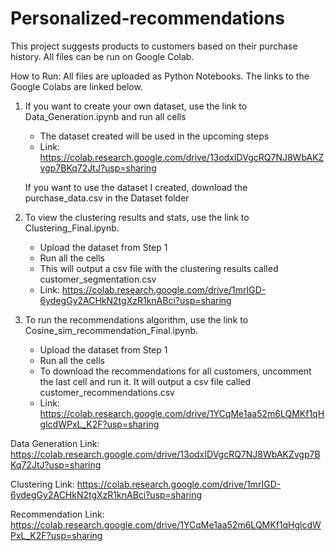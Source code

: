 # Personalized-recommendations
This project suggests products to customers based on their purchase history. All files can be run on Google Colab.

How to Run:
All files are uploaded as Python Notebooks. The links to the Google Colabs are linked below.
1. If you want to create your own dataset, use the link to Data_Generation.ipynb and run all cells
     - The dataset created will be used in the upcoming steps
     - Link: https://colab.research.google.com/drive/13odxIDVgcRQ7NJ8WbAKZvgp7BKq72JtJ?usp=sharing
  
   If you want to use the dataset I created, download the purchase_data.csv in the Dataset folder

2. To view the clustering results and stats, use the link to Clustering_Final.ipynb.
     - Upload the dataset from Step 1
     - Run all the cells
     - This will output a csv file with the clustering results called customer_segmentation.csv
     - Link: https://colab.research.google.com/drive/1mrIGD-6ydegGy2ACHkN2tgXzR1knABci?usp=sharing
  
3. To run the recommendations algorithm, use the link to Cosine_sim_recommendation_Final.ipynb.
     - Upload the dataset from Step 1
     - Run all the cells
     - To download the recommendations for all customers, uncomment the last cell and run it. It will output a csv file called customer_recommendations.csv
     - Link: https://colab.research.google.com/drive/1YCqMe1aa52m6LQMKf1qHglcdWPxL_K2F?usp=sharing
  

Data Generation Link: https://colab.research.google.com/drive/13odxIDVgcRQ7NJ8WbAKZvgp7BKq72JtJ?usp=sharing


Clustering Link: https://colab.research.google.com/drive/1mrIGD-6ydegGy2ACHkN2tgXzR1knABci?usp=sharing


Recommendation Link: https://colab.research.google.com/drive/1YCqMe1aa52m6LQMKf1qHglcdWPxL_K2F?usp=sharing
